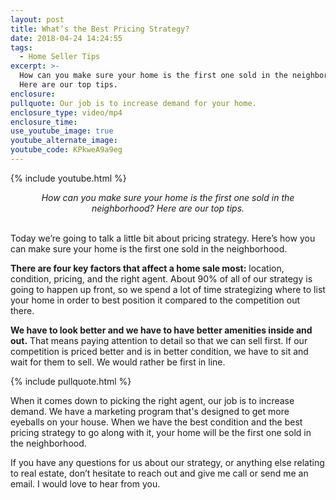 ```yaml
---
layout: post
title: What’s the Best Pricing Strategy?
date: 2018-04-24 14:24:55
tags:
  - Home Seller Tips
excerpt: >-
  How can you make sure your home is the first one sold in the neighborhood?
  Here are our top tips.
enclosure:
pullquote: Our job is to increase demand for your home.
enclosure_type: video/mp4
enclosure_time:
use_youtube_image: true
youtube_alternate_image:
youtube_code: KPkweA9a9eg
---
```


{% include youtube.html %}

<center><em>How can you make sure your home is the first one sold in the neighborhood? Here are our top tips.</em></center>

<center>&nbsp;</center>

Today we’re going to talk a little bit about pricing strategy. Here’s how you can make sure your home is the first one sold in the neighborhood.

**There are four key factors that affect a home sale most:** location, condition, pricing, and the right agent. About 90% of all of our strategy is going to happen up front, so we spend a lot of time strategizing where to list your home in order to best position it compared to the competition out there.&nbsp;

**We have to look better and we have to have better amenities inside and out.** That means paying attention to detail so that we can sell first. If our competition is priced better and is in better condition, we have to sit and wait for them to sell. We would rather be first in line.

{% include pullquote.html %}

When it comes down to picking the right agent, our job is to increase demand. We have a marketing program that's designed to get more eyeballs on your house. When we have the best condition and the best pricing strategy to go along with it, your home will be the first one sold in the neighborhood.

If you have any questions for us about our strategy, or anything else relating to real estate, don’t hesitate to reach out and give me call or send me an email. I would love to hear from you.<br>&nbsp;